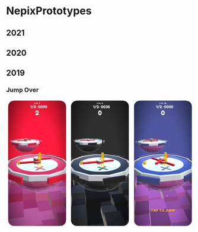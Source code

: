 # NepixPrototypes

## 2021

## 2020

## 2019


### Jump Over

![Jump Over](https://github.com/olegkuzyk/NepixPrototypes/blob/master/2019/jump_over.png)

